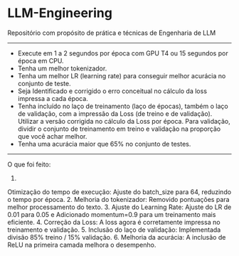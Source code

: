 # LLM-Engineering
Repositório com propósito de prática e técnicas de Engenharia de LLM

---


* Execute em 1 a 2 segundos por época com GPU T4 ou 15 segundos por época em CPU.
* Tenha um melhor tokenizador.
* Tenha um melhor LR (learning rate) para conseguir melhor acurácia no conjunto de teste.
* Seja Identificado e corrigido o erro conceitual no cálculo da loss impressa a cada época.
* Tenha incluído no laço de treinamento (laço de épocas), também o laço de validação, com a impressão da Loss (de treino e de validação). Utilizar a versão corrigida no cálculo da Loss por época. Para validação, dividir o conjunto de treinamento em treino e validação na proporção que você achar melhor.
* Tenha uma acurácia maior que 65% no conjunto de testes.


---

O que foi feito:

1.
Otimização do tempo de execução: Ajuste do batch_size para 64, reduzindo o tempo por época.
2.
Melhoria do tokenizador: Removido pontuações para melhor processamento do texto.
3.
Ajuste do Learning Rate: Ajuste do LR de 0.01 para 0.05 e Adicionado momentum=0.9 para um treinamento mais eficiente.
4.
Correção da Loss: A loss agora é corretamente impressa no treinamento e validação.
5.
Inclusão do laço de validação: Implementada divisão 85% treino / 15% validação.
6.
Melhoria da acurácia: A inclusão de ReLU na primeira camada melhora o desempenho.
